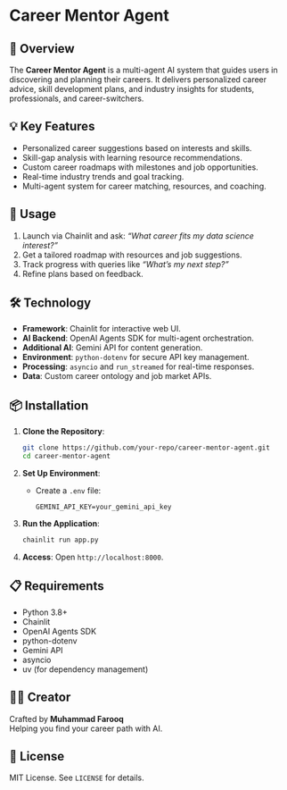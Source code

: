 # Career Mentor Agent

## 🎯 Overview

The **Career Mentor Agent** is a multi-agent AI system that guides users in discovering and planning their careers. It delivers personalized career advice, skill development plans, and industry insights for students, professionals, and career-switchers.

## 💡 Key Features

- Personalized career suggestions based on interests and skills.
- Skill-gap analysis with learning resource recommendations.
- Custom career roadmaps with milestones and job opportunities.
- Real-time industry trends and goal tracking.
- Multi-agent system for career matching, resources, and coaching.

## 🚀 Usage

1. Launch via Chainlit and ask: *“What career fits my data science interest?”*
2. Get a tailored roadmap with resources and job suggestions.
3. Track progress with queries like *“What’s my next step?”*
4. Refine plans based on feedback.

## 🛠️ Technology

- **Framework**: Chainlit for interactive web UI.
- **AI Backend**: OpenAI Agents SDK for multi-agent orchestration.
- **Additional AI**: Gemini API for content generation.
- **Environment**: `python-dotenv` for secure API key management.
- **Processing**: `asyncio` and `run_streamed` for real-time responses.
- **Data**: Custom career ontology and job market APIs.

## 📦 Installation

1. **Clone the Repository**:

   ```bash
   git clone https://github.com/your-repo/career-mentor-agent.git
   cd career-mentor-agent
   ```

2. **Set Up Environment**:

   - Create a `.env` file:

     ```
     GEMINI_API_KEY=your_gemini_api_key
     ```

3. **Run the Application**:

   ```bash
   chainlit run app.py
   ```

4. **Access**: Open `http://localhost:8000`.

## 📋 Requirements

- Python 3.8+
- Chainlit
- OpenAI Agents SDK
- python-dotenv
- Gemini API
- asyncio
- uv (for dependency management)

## 🧑‍💻 Creator

Crafted by **Muhammad Farooq**\
Helping you find your career path with AI.

## 📜 License

MIT License. See `LICENSE` for details.